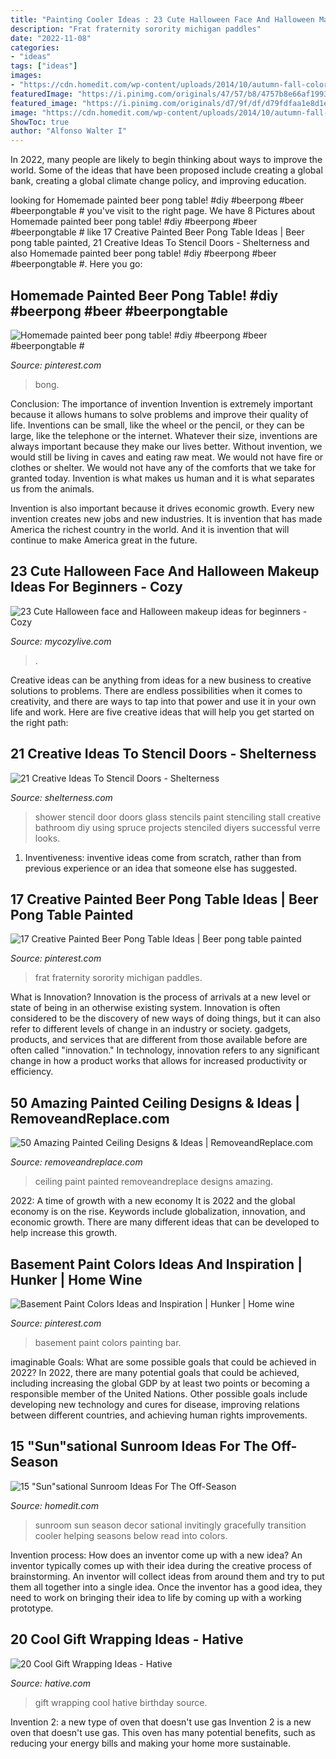 ```yaml
---
title: "Painting Cooler Ideas : 23 Cute Halloween Face And Halloween Makeup Ideas For Beginners"
description: "Frat fraternity sorority michigan paddles"
date: "2022-11-08"
categories:
- "ideas"
tags: ["ideas"]
images:
- "https://cdn.homedit.com/wp-content/uploads/2014/10/autumn-fall-colors-sunroom-decor.jpg"
featuredImage: "https://i.pinimg.com/originals/47/57/b8/4757b8e66af1993c53e42ab4528283e5.jpg"
featured_image: "https://i.pinimg.com/originals/d7/9f/df/d79fdfaa1e8d1e1e06ff486649f184b3.jpg"
image: "https://cdn.homedit.com/wp-content/uploads/2014/10/autumn-fall-colors-sunroom-decor.jpg"
ShowToc: true
author: "Alfonso Walter I"
---
```



In 2022, many people are likely to begin thinking about ways to improve the world. Some of the ideas that have been proposed include creating a global bank, creating a global climate change policy, and improving education.

	

		
looking for Homemade painted beer pong table! #diy #beerpong #beer #beerpongtable # you've visit to the right page. We have 8 Pictures about Homemade painted beer pong table! #diy #beerpong #beer #beerpongtable # like 17 Creative Painted Beer Pong Table Ideas | Beer pong table painted, 21 Creative Ideas To Stencil Doors - Shelterness and also Homemade painted beer pong table! #diy #beerpong #beer #beerpongtable #. Here you go:
		
    
## Homemade Painted Beer Pong Table! #diy #beerpong #beer #beerpongtable #

<img loading=lazy src="https://i.pinimg.com/736x/c0/fc/96/c0fc9671f79422af7735ef220219dacd.jpg" onerror="this.onerror=null;this.src='https://tse3.mm.bing.net/th?id=OIP.hhmTmnUKt27k2OGdRp18bwHaKD&amp;pid=15.1';" alt="Homemade painted beer pong table! #diy #beerpong #beer #beerpongtable #">

_Source: pinterest.com_

>bong. 

	

Conclusion: The importance of invention
Invention is extremely important because it allows humans to solve problems and improve their quality of life. Inventions can be small, like the wheel or the pencil, or they can be large, like the telephone or the internet. Whatever their size, inventions are always important because they make our lives better.
Without invention, we would still be living in caves and eating raw meat. We would not have fire or clothes or shelter. We would not have any of the comforts that we take for granted today. Invention is what makes us human and it is what separates us from the animals.

Invention is also important because it drives economic growth. Every new invention creates new jobs and new industries. It is invention that has made America the richest country in the world. And it is invention that will continue to make America great in the future.

    
## 23 Cute Halloween Face And Halloween Makeup Ideas For Beginners - Cozy

<img loading=lazy src="https://mycozylive.com/wp-content/uploads/2020/10/23-8.jpg" onerror="this.onerror=null;this.src='https://tse4.mm.bing.net/th?id=OIP.9KFE5tafH8GWeBweqAephAHaKI&amp;pid=15.1';" alt="23 Cute Halloween face and Halloween makeup ideas for beginners - Cozy">

_Source: mycozylive.com_

>. 

	

Creative ideas can be anything from ideas for a new business to creative solutions to problems. There are endless possibilities when it comes to creativity, and there are ways to tap into that power and use it in your own life and work. Here are five creative ideas that will help you get started on the right path: 

    
## 21 Creative Ideas To Stencil Doors - Shelterness

<img loading=lazy src="https://i.shelterness.com/decorating-doors-with-stencils-10-500x666.jpg" onerror="this.onerror=null;this.src='https://tse1.mm.bing.net/th?id=OIP.AcwTLFkODT_eaG-ucj6eNQHaJ3&amp;pid=15.1';" alt="21 Creative Ideas To Stencil Doors - Shelterness">

_Source: shelterness.com_

>shower stencil door doors glass stencils paint stenciling stall creative bathroom diy using spruce projects stenciled diyers successful verre looks. 

	

1. Inventiveness: inventive ideas come from scratch, rather than from previous experience or an idea that someone else has suggested.

    
## 17 Creative Painted Beer Pong Table Ideas | Beer Pong Table Painted

<img loading=lazy src="https://i.pinimg.com/originals/d7/9f/df/d79fdfaa1e8d1e1e06ff486649f184b3.jpg" onerror="this.onerror=null;this.src='https://tse2.mm.bing.net/th?id=OIP.hWzre6HToqnWP06eXhxglgHaJ4&amp;pid=15.1';" alt="17 Creative Painted Beer Pong Table Ideas | Beer pong table painted">

_Source: pinterest.com_

>frat fraternity sorority michigan paddles. 

	

What is Innovation?
Innovation is the process of arrivals at a new level or state of being in an otherwise existing system. Innovation is often considered to be the discovery of new ways of doing things, but it can also refer to different levels of change in an industry or society. gadgets, products, and services that are different from those available before are often called "innovation." In technology, innovation refers to any significant change in how a product works that allows for increased productivity or efficiency.

    
## 50 Amazing Painted Ceiling Designs &amp; Ideas | RemoveandReplace.com

<img loading=lazy src="http://removeandreplace.com/wp-content/uploads/2014/03/50-Ceiling-Paint-And-Design-Ideas_03.jpeg" onerror="this.onerror=null;this.src='https://tse4.mm.bing.net/th?id=OIP.2uTzm9ihDCCvvnjKHthsfwHaHy&amp;pid=15.1';" alt="50 Amazing Painted Ceiling Designs &amp; Ideas | RemoveandReplace.com">

_Source: removeandreplace.com_

>ceiling paint painted removeandreplace designs amazing. 

	

2022: A time of growth with a new economy
It is 2022 and the global economy is on the rise. Keywords include globalization, innovation, and economic growth. There are many different ideas that can be developed to help increase this growth.

    
## Basement Paint Colors Ideas And Inspiration | Hunker | Home Wine

<img loading=lazy src="https://i.pinimg.com/originals/47/57/b8/4757b8e66af1993c53e42ab4528283e5.jpg" onerror="this.onerror=null;this.src='https://tse1.mm.bing.net/th?id=OIP.wjX_7HqkfR2mXviIBtn91AHaLG&amp;pid=15.1';" alt="Basement Paint Colors Ideas and Inspiration | Hunker | Home wine">

_Source: pinterest.com_

>basement paint colors painting bar. 

	

imaginable Goals: What are some possible goals that could be achieved in 2022?
In 2022, there are many potential goals that could be achieved, including increasing the global GDP by at least two points or becoming a responsible member of the United Nations. Other possible goals include developing new technology and cures for disease, improving relations between different countries, and achieving human rights improvements.

    
## 15 &quot;Sun&quot;sational Sunroom Ideas For The Off-Season

<img loading=lazy src="https://cdn.homedit.com/wp-content/uploads/2014/10/autumn-fall-colors-sunroom-decor.jpg" onerror="this.onerror=null;this.src='https://tse1.mm.bing.net/th?id=OIP.gndLiJcEfRbHdktV-PTscgHaJ3&amp;pid=15.1';" alt="15 &quot;Sun&quot;sational Sunroom Ideas For The Off-Season">

_Source: homedit.com_

>sunroom sun season decor sational invitingly gracefully transition cooler helping seasons below read into colors. 

	

Invention process: How does an inventor come up with a new idea?
An inventor typically comes up with their idea during the creative process of brainstorming. An inventor will collect ideas from around them and try to put them all together into a single idea. Once the inventor has a good idea, they need to work on bringing their idea to life by coming up with a working prototype.

    
## 20 Cool Gift Wrapping Ideas - Hative

<img loading=lazy src="https://hative.com/wp-content/uploads/2014/10/gift-wrapping-ideas/2-cool-gift-wrapping-ideas.jpg" onerror="this.onerror=null;this.src='https://tse4.mm.bing.net/th?id=OIP.iX8UAdzo3q4mvijwzBCFEwHaKX&amp;pid=15.1';" alt="20 Cool Gift Wrapping Ideas - Hative">

_Source: hative.com_

>gift wrapping cool hative birthday source. 

	

Invention 2: a new type of oven that doesn't use gas
Invention 2 is a new oven that doesn't use gas. This oven has many potential benefits, such as reducing your energy bills and making your home more sustainable.

